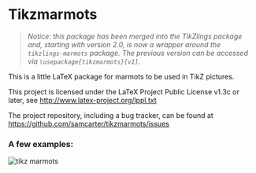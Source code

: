 # Tikzmarmots

> *Notice: this package has been merged into the TikZlings package and, starting with version 2.0, is now a wrapper around the `tikzlings-marmots` package. The previous version can be accessed via `\usepackage{tikzmarmots}[v1]`.*

This is a little LaTeX package for marmots to be used in TikZ pictures. 

This project is licensed under the LaTeX Project Public License v1.3c or later, see http://www.latex-project.org/lppl.txt

The project repository, including a bug tracker, can be found at https://github.com/samcarter/tikzmarmots/issues


### A few examples:

![tikz marmots](https://user-images.githubusercontent.com/8226363/42419778-ba1cf506-82bb-11e8-8e44-15f9837188e4.png)
